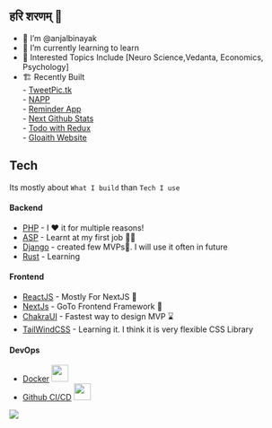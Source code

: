 ##  हरि शरणम् 🙏


- 👋 I’m @anjalbinayak
- 🌱 I’m currently learning to learn
- 🧠 Interested Topics Include [Neuro Science,Vedanta, Economics, Psychology]
- 🏗  Recently Built 
         <br/>- [TweetPic.tk](https://www.tweetpic.tk/)
         <br/>- [NAPP](https://napp-eight.vercel.app/)
         <br/>- [Reminder App](https://reminder-app-eight.vercel.app/)
         <br/>- [Next Github Stats](https://next-github-stats.vercel.app/)
         <br/>- [Todo with Redux](https://todo-app-lemon-sigma.vercel.app/)
         <br/>- [Gloaith Website](https://gloaith.vercel.app/)


## Tech
Its mostly about ```What I build``` than ```Tech I use```

#### Backend
- [PHP]() - I ♥ it for multiple reasons!
- [ASP]() - Learnt at my first job 👨‍💻
- [Django]() - created few MVPs🚀. I will use it often in future
- [Rust]() - Learning 




#### Frontend

- [ReactJS]() - Mostly For NextJS 👀
- [NextJs]() - GoTo Frontend Framework 💨
- [ChakraUI]() - Fastest way to design MVP ⌛
- [TailWindCSS]() - Learning it. I think it is very flexible CSS Library



#### DevOps

- [Docker]() <img src="https://em-content.zobj.net/source/joypixels-animations/366/spouting-whale_1f433.gif" height="30px"  />
- [Github CI/CD]() <img src="https://em-content.zobj.net/source/animated-noto-color-emoji/356/seedling_1f331.gif" height="30px" />


  


![](https://komarev.com/ghpvc/?username=anjalbinayak&label=👀)

